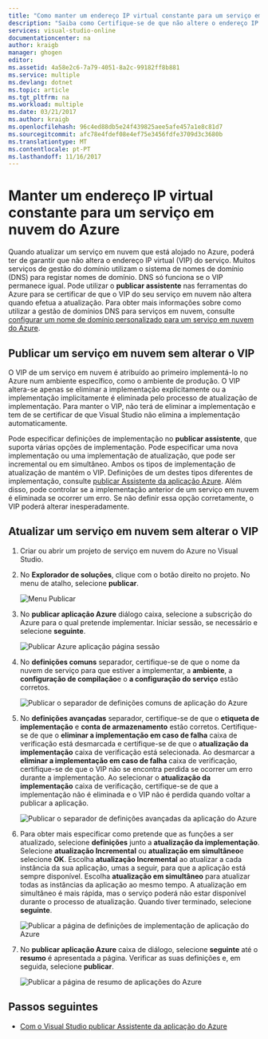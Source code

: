 ```yaml
---
title: "Como manter um endereço IP virtual constante para um serviço em nuvem do Azure | Microsoft Docs"
description: "Saiba como Certifique-se de que não altere o endereço IP virtual (VIP) do seu serviço em nuvem do Azure."
services: visual-studio-online
documentationcenter: na
author: kraigb
manager: ghogen
editor: 
ms.assetid: 4a58e2c6-7a79-4051-8a2c-99182ff8b881
ms.service: multiple
ms.devlang: dotnet
ms.topic: article
ms.tgt_pltfrm: na
ms.workload: multiple
ms.date: 03/21/2017
ms.author: kraigb
ms.openlocfilehash: 96c4ed88db5e24f439825aee5afe457a1e8c81d7
ms.sourcegitcommit: afc78e4fdef08e4ef75e3456fdfe3709d3c3680b
ms.translationtype: MT
ms.contentlocale: pt-PT
ms.lasthandoff: 11/16/2017
---
```

# <a name="retain-a-constant-virtual-ip-address-for-an-azure-cloud-service"></a>Manter um endereço IP virtual constante para um serviço em nuvem do Azure
Quando atualizar um serviço em nuvem que está alojado no Azure, poderá ter de garantir que não altera o endereço IP virtual (VIP) do serviço. Muitos serviços de gestão do domínio utilizam o sistema de nomes de domínio (DNS) para registar nomes de domínio. DNS só funciona se o VIP permanece igual. Pode utilizar o **publicar assistente** nas ferramentas do Azure para se certificar de que o VIP do seu serviço em nuvem não altera quando efetua a atualização. Para obter mais informações sobre como utilizar a gestão de domínios DNS para serviços em nuvem, consulte [configurar um nome de domínio personalizado para um serviço em nuvem do Azure](cloud-services/cloud-services-custom-domain-name-portal.md).

## <a name="publish-a-cloud-service-without-changing-its-vip"></a>Publicar um serviço em nuvem sem alterar o VIP
O VIP de um serviço em nuvem é atribuído ao primeiro implementá-lo no Azure num ambiente específico, como o ambiente de produção. O VIP altera-se apenas se eliminar a implementação explicitamente ou a implementação implicitamente é eliminada pelo processo de atualização de implementação. Para manter o VIP, não terá de eliminar a implementação e tem de se certificar de que Visual Studio não elimina a implementação automaticamente. 

Pode especificar definições de implementação no **publicar assistente**, que suporta várias opções de implementação. Pode especificar uma nova implementação ou uma implementação de atualização, que pode ser incremental ou em simultâneo. Ambos os tipos de implementação de atualização de mantém o VIP. Definições de um destes tipos diferentes de implementação, consulte [publicar Assistente da aplicação Azure](vs-azure-tools-publish-azure-application-wizard.md). Além disso, pode controlar se a implementação anterior de um serviço em nuvem é eliminada se ocorrer um erro. Se não definir essa opção corretamente, o VIP poderá alterar inesperadamente.

## <a name="update-a-cloud-service-without-changing-its-vip"></a>Atualizar um serviço em nuvem sem alterar o VIP
1. Criar ou abrir um projeto de serviço em nuvem do Azure no Visual Studio. 

2. No **Explorador de soluções**, clique com o botão direito no projeto. No menu de atalho, selecione **publicar**.

    ![Menu Publicar](./media/vs-azure-tools-cloud-service-retain-a-constant-virtual-ip-address/solution-explorer-publish-menu.png)

3. No **publicar aplicação Azure** diálogo caixa, selecione a subscrição do Azure para o qual pretende implementar. Iniciar sessão, se necessário e selecione **seguinte**.

    ![Publicar Azure aplicação página sessão](./media/vs-azure-tools-cloud-service-retain-a-constant-virtual-ip-address/azure-publish-signin.png)

4. No **definições comuns** separador, certifique-se de que o nome da nuvem de serviço para que estiver a implementar, a **ambiente**, a **configuração de compilação**e o **a configuração do serviço** estão corretos.

    ![Publicar o separador de definições comuns de aplicação do Azure](./media/vs-azure-tools-cloud-service-retain-a-constant-virtual-ip-address/azure-publish-common-settings.png)

5. No **definições avançadas** separador, certifique-se de que o **etiqueta de implementação** e **conta de armazenamento** estão corretos. Certifique-se de que o **eliminar a implementação em caso de falha** caixa de verificação está desmarcada e certifique-se de que o **atualização da implementação** caixa de verificação está selecionada. Ao desmarcar a **eliminar a implementação em caso de falha** caixa de verificação, certifique-se de que o VIP não se encontra perdida se ocorrer um erro durante a implementação. Ao selecionar o **atualização da implementação** caixa de verificação, certifique-se de que a implementação não é eliminada e o VIP não é perdida quando voltar a publicar a aplicação. 

    ![Publicar o separador de definições avançadas da aplicação do Azure](./media/vs-azure-tools-cloud-service-retain-a-constant-virtual-ip-address/azure-publish-advanced-settings.png)

6. Para obter mais especificar como pretende que as funções a ser atualizado, selecione **definições** junto a **atualização da implementação**. Selecione **atualização Incremental** ou **atualização em simultâneo**e selecione **OK**. Escolha **atualização Incremental** ao atualizar a cada instância da sua aplicação, umas a seguir, para que a aplicação está sempre disponível. Escolha **atualização em simultâneo** para atualizar todas as instâncias da aplicação ao mesmo tempo. A atualização em simultâneo é mais rápida, mas o serviço poderá não estar disponível durante o processo de atualização. Quando tiver terminado, selecione **seguinte**.

    ![Publicar a página de definições de implementação de aplicação do Azure](./media/vs-azure-tools-cloud-service-retain-a-constant-virtual-ip-address/azure-publish-deployment-update-settings.png)

7. No **publicar aplicação Azure** caixa de diálogo, selecione **seguinte** até o **resumo** é apresentada a página. Verificar as suas definições e, em seguida, selecione **publicar**.
   
    ![Publicar a página de resumo de aplicações do Azure](./media/vs-azure-tools-cloud-service-retain-a-constant-virtual-ip-address/azure-publish-summary.png)

## <a name="next-steps"></a>Passos seguintes
- [Com o Visual Studio publicar Assistente da aplicação do Azure](vs-azure-tools-publish-azure-application-wizard.md)

